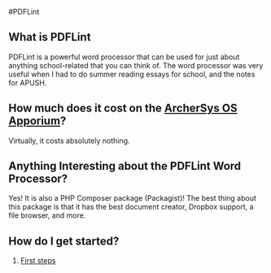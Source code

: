 #PDFLint

## What is PDFLint

PDFLint is a powerful word processor that can be used for just about anything school-related that you can think of. The word processor was very useful when I had to do summer reading essays for school, and the notes for APUSH. 

## How much does it cost on the [ArcherSys OS Apporium](https://apporium-acosf.c9.io/apps)?
Virtually, it costs absolutely nothing.


## Anything Interesting about the PDFLint Word Processor?
Yes! It is also a PHP Composer package (Packagist)! The  best thing about this package is that it has the best document creator, Dropbox support, a file browser, and more.

## How do I get started?
1. [First steps]()

